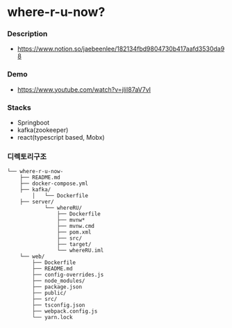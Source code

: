 # where-r-u-now?

### Description

- https://www.notion.so/jaebeenlee/182134fbd9804730b417aafd3530da98

### Demo

- https://www.youtube.com/watch?v=jliI87aV7vI

### Stacks

- Springboot
- kafka(zookeeper)
- react(typescript based, Mobx)

### 디렉토리구조
```
└── where-r-u-now-
    ├── README.md
    ├── docker-compose.yml
    ├── kafka/
        │   └── Dockerfile
    ├── server/
            └── whereRU/
                ├── Dockerfile
                ├── mvnw*
                ├── mvnw.cmd
                ├── pom.xml
                ├── src/
                ├── target/
                └── whereRU.iml
    └── web/
        ├── Dockerfile
        ├── README.md
        ├── config-overrides.js
        ├── node_modules/
        ├── package.json
        ├── public/
        ├── src/
        ├── tsconfig.json
        ├── webpack.config.js
        └── yarn.lock
```
